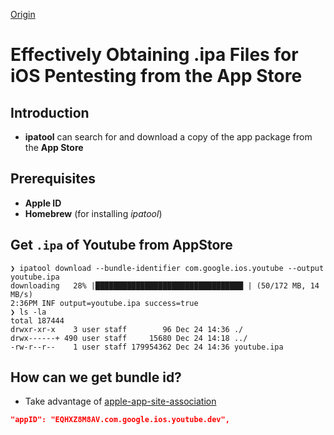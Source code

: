 [Origin](https://petruknisme.medium.com/effectively-obtaining-ipa-files-for-ios-pentesting-from-the-app-store-2c1551b230)

# Effectively Obtaining .ipa Files for iOS Pentesting from the App Store
## Introduction
* __ipatool__ can search for and download a copy of the app package from the __App Store__

## Prerequisites
* __Apple ID__
* __Homebrew__ (for installing _ipatool_)

## Get `.ipa` of Youtube from AppStore
```
❯ ipatool download --bundle-identifier com.google.ios.youtube --output youtube.ipa
downloading   28% |█████████████████████████████████ | (50/172 MB, 14 MB/s)
2:36PM INF output=youtube.ipa success=true
❯ ls -la
total 187444
drwxr-xr-x    3 user staff        96 Dec 24 14:36 ./
drwx------+ 490 user staff     15680 Dec 24 14:18 ../
-rw-r--r--    1 user staff 179954362 Dec 24 14:36 youtube.ipa
``` 

## How can we get bundle id?
* Take advantage of [apple-app-site-association](https://www.youtube.com/.well-known/apple-app-site-association)

```json
"appID": "EQHXZ8M8AV.com.google.ios.youtube.dev",
```
